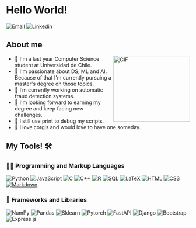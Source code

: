 
# Hello World!

<a href="mailto:gsantelicesn2@gmail.com"><img alt="Email" src="https://img.shields.io/badge/Email-EA4335.svg?logo=gmail&logoColor=white"></a>
<a href="https://www.linkedin.com/in/gustavo-santelices-n%C3%BA%C3%B1ez-b57312226/"><img alt="Linkedin" src="https://img.shields.io/badge/Linkedin-0A66C2.svg?logo=linkedin&logoColor=white"></a>

## About me

<img align="right" alt="GIF" src="https://i.imgur.com/q6ET4D5.jpg" width="210" height="180"/>

- 🌱 I'm a last year Computer Science student at Universidad de Chile.
- 🔎 I'm passionate about DS, ML and AI. Because of that I'm currently
  pursuing a master's degree on those topics.
- 🔭 I’m currently working on automatic fraud detection systems.
- 🚀 I'm looking forward to earning my degree and keep facing new challenges.
- 🥴 I still use print to debug my scripts.
- 🐶 I love corgis and would love to have one someday.

## My Tools! 🛠

### 👨‍💻 Programming and Markup Languages

<a href="https://github.com/search?q=user%3AQwagPerson+language%3Apython"><img alt="Python" src="https://img.shields.io/badge/Python-14354C.svg?logo=python&logoColor=white"></a>
<a href="https://github.com/search?q=user%3AQwagPerson+language%3Ajavascript"><img alt="JavaScript" src="https://img.shields.io/badge/JavaScript-F7DF1E.svg?logo=javascript&logoColor=black"></a>
<a href="https://github.com/search?q=user%3AQwagPerson+language%3Ac"><img alt="C" src="https://custom-icon-badges.demolab.com/badge/C-03599C.svg?logo=c-in-hexagon&logoColor=white"></a>
<a href="https://github.com/search?q=user%3AQwagPerson+language%3Acpp"><img alt="C++" src="https://custom-icon-badges.demolab.com/badge/C++-9C033A.svg?logo=cpp2&logoColor=white"></a>
<a href="https://github.com/search?q=user%3AQwagPerson+language%3Ar"><img alt="R" src="https://img.shields.io/badge/R-276DC3.svg?logo=r&logoColor=white"></a>
<a href="https://github.com/search?q=user%3AQwagPerson+language%3Asql"><img alt="SQL" src="https://custom-icon-badges.demolab.com/badge/SQL-025E8C.svg?logo=database&logoColor=white"></a>
<a href="https://github.com/search?q=user%3AQwagPerson+language%3Atex"><img alt="LaTeX" src="https://img.shields.io/badge/LaTeX-008080.svg?logo=LaTeX&logoColor=white"></a>
<a href="https://github.com/search?q=user%3AQwagPerson+language%3Ahtml"><img alt="HTML" src="https://img.shields.io/badge/HTML-E34F26.svg?logo=html5&logoColor=white"></a>
<a href="https://github.com/search?q=user%3AQwagPerson+language%3Acss"><img alt="CSS" src="https://img.shields.io/badge/CSS-1572B6.svg?logo=css3&logoColor=white"></a>
<a href="https://github.com/search?q=user%3AQwagPerson+language%3Amarkdown"><img alt="Markdown" src="https://img.shields.io/badge/Markdown-000000.svg?logo=markdown&logoColor=white"></a>

### 🧰 Frameworks and Libraries
<p>
<img alt="NumPy" src="https://img.shields.io/badge/Numpy-013143?logo=numpy&logoColor=white">
<img alt="Pandas" src="https://img.shields.io/badge/Pandas-150458?logo=pandas&logoColor=white">
<img alt="Sklearn" src="https://img.shields.io/badge/Sklearn-F7931E?logo=scikitlearn&logoColor=white">
<img alt="Pytorch" src="https://img.shields.io/badge/Pytorch-EE4C2C?logo=pytorch&logoColor=white">
<img alt="FastAPI" src="https://img.shields.io/badge/FastAPI-009688?logo=fastapi&logoColor=white">
<img alt="Django" src="https://img.shields.io/badge/Django-499848?logo=django&logoColor=white">
<img alt="Bootstrap" src="https://img.shields.io/badge/Bootstrap-7952B3?logo=bootstrap&logoColor=white">
<img alt="Express.js" src="https://img.shields.io/badge/Express.js-404d59?logo=express&logoColor=white">
</p>
